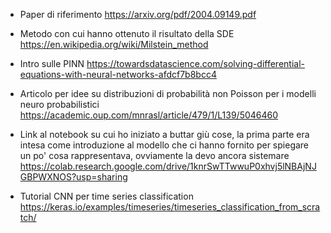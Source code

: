 * Paper di riferimento
https://arxiv.org/pdf/2004.09149.pdf

* Metodo con cui hanno ottenuto il risultato della SDE
https://en.wikipedia.org/wiki/Milstein_method

* Intro sulle PINN
https://towardsdatascience.com/solving-differential-equations-with-neural-networks-afdcf7b8bcc4

* Articolo per idee su distribuzioni di probabilità non Poisson per i modelli neuro probabilistici
https://academic.oup.com/mnrasl/article/479/1/L139/5046460

* Link al notebook su cui ho iniziato a buttar giù cose, la prima parte era intesa come introduzione al modello che ci hanno fornito per spiegare un po' cosa rappresentava, ovviamente la devo ancora sistemare
https://colab.research.google.com/drive/1knrSwTTwwuP0xhvj5lNBAjNJGBPWXNOS?usp=sharing

* Tutorial CNN per time series classification
https://keras.io/examples/timeseries/timeseries_classification_from_scratch/
